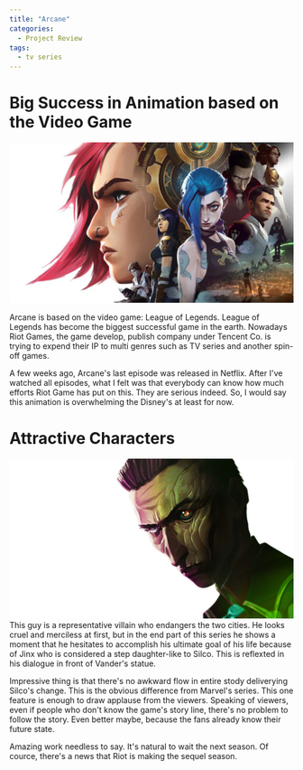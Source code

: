 ```yaml
---
title: "Arcane"
categories:
  - Project Review
tags:
  - tv series
---
```


# Big Success in Animation based on the Video Game

![arcane](https://github.com/drongokalahari/drongokalahari.github.com/blob/main/assets/images/arcane.webp?raw=true)

Arcane is based on the video game: League of Legends. League of Legends has become the biggest successful game in the earth. Nowadays Riot Games, the game develop, publish company under Tencent Co. is trying to expend their IP to multi genres such as TV series and another spin-off games.

A few weeks ago, Arcane's last episode was released in Netflix. After I've watched all episodes, what I felt was that everybody can know how much efforts Riot Game has put on this. They are serious indeed. So, I would say this animation is overwhelming the Disney's at least for now.

# Attractive Characters
![silco](https://github.com/drongokalahari/drongokalahari.github.com/blob/main/assets/images/silco.jpg?raw=true)
This guy is a representative villain who endangers the two cities. He looks cruel and merciless at first, but in the end part of this series he shows a moment that he hesitates to accomplish his ultimate goal of his life because of Jinx who is considered a step daughter-like to Silco. This is reflexted in his dialogue in front of Vander's statue. 

Impressive thing is that there's no awkward flow in entire stody deliverying Silco's change. This is the obvious difference from Marvel's series. This one feature is enough to draw applause from the viewers. Speaking of viewers, even if people who don't know the game's story line, there's no problem to follow the story. Even better maybe, because the fans already know their future state.

Amazing work needless to say. It's natural to wait the next season. Of cource, there's a news that Riot is making the sequel season.